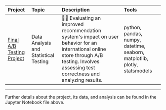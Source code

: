 |Project|Topic|Description|Tools|
|:----------|:--------|:------------------------------------------------------------|:-------------|
|[Final A/B Testing Project](https://github.com/Sasha-Fridman/TripleTen-ex.-Practicum-Bootcamp-Projects/blob/main/12.%20Final%20AB%20Testing%20Project/12.%20Final%20Project%20AB.ipynb)|Data Analysis and Statistical Testing|🧐🧪 Evaluating an improved recommendation system's impact on user behavior for an international online store through A/B testing. Involves assessing test correctness and analyzing results.|python, pandas, numpy, datetime, seaborn, matplotlib, plotly, statsmodels|
***
Further details about the project, its data, and analysis can be found in the Jupyter Notebook file above.
